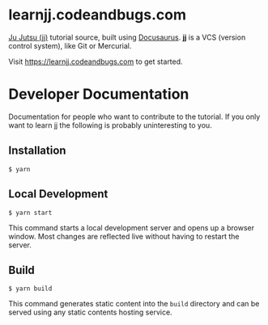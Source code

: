 # learnjj.codeandbugs.com

[Ju Jutsu (jj)](https://martinvonz.github.io/jj/latest/) tutorial source, built
using [Docusaurus](https://docusaurus.io/). **jj** is a VCS (version control
system), like Git or Mercurial.

Visit https://learnjj.codeandbugs.com to get started.


# Developer Documentation

Documentation for people who want to contribute to the tutorial. If you only
want to learn jj the following is probably uninteresting to you.

## Installation

```
$ yarn
```

## Local Development

```
$ yarn start
```

This command starts a local development server and opens up a browser window.
Most changes are reflected live without having to restart the server.

## Build

```
$ yarn build
```

This command generates static content into the `build` directory and can be
served using any static contents hosting service.
